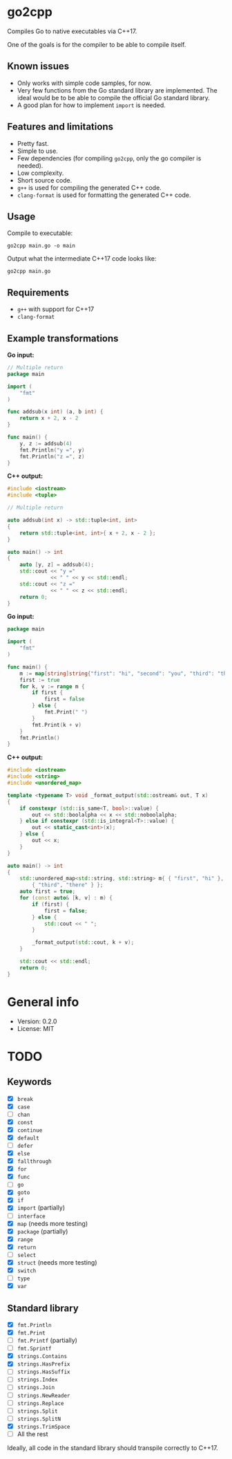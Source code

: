 # go2cpp

Compiles Go to native executables via C++17.

One of the goals is for the compiler to be able to compile itself.

## Known issues

* Only works with simple code samples, for now.
* Very few functions from the Go standard library are implemented. The ideal would be to be able to compile the official Go standard library.
* A good plan for how to implement `import` is needed.

## Features and limitations

* Pretty fast.
* Simple to use.
* Few dependencies (for compiling `go2cpp`, only the go compiler is needed).
* Low complexity.
* Short source code.
* `g++` is used for compiling the generated C++ code.
* `clang-format` is used for formatting the generated C++ code.


## Usage

Compile to executable:

    go2cpp main.go -o main

Output what the intermediate C++17 code looks like:

    go2cpp main.go

## Requirements

* `g++` with support for C++17
* `clang-format`

## Example transformations

**Go input:**

```go
// Multiple return
package main

import (
    "fmt"
)

func addsub(x int) (a, b int) {
    return x + 2, x - 2
}

func main() {
    y, z := addsub(4)
    fmt.Println("y =", y)
    fmt.Println("z =", z)
}
```

**C++ output:**

```c++
#include <iostream>
#include <tuple>

// Multiple return

auto addsub(int x) -> std::tuple<int, int>
{
    return std::tuple<int, int>{ x + 2, x - 2 };
}

auto main() -> int
{
    auto [y, z] = addsub(4);
    std::cout << "y ="
              << " " << y << std::endl;
    std::cout << "z ="
              << " " << z << std::endl;
    return 0;
}
```

**Go input:**

```go
package main

import (
	"fmt"
)

func main() {
	m := map[string]string{"first": "hi", "second": "you", "third": "there"}
	first := true
	for k, v := range m {
		if first {
			first = false
		} else {
			fmt.Print(" ")
		}
		fmt.Print(k + v)
	}
	fmt.Println()
}
```

**C++ output:**

```c++
#include <iostream>
#include <string>
#include <unordered_map>

template <typename T> void _format_output(std::ostream& out, T x)
{
    if constexpr (std::is_same<T, bool>::value) {
        out << std::boolalpha << x << std::noboolalpha;
    } else if constexpr (std::is_integral<T>::value) {
        out << static_cast<int>(x);
    } else {
        out << x;
    }
}

auto main() -> int
{
    std::unordered_map<std::string, std::string> m{ { "first", "hi" }, { "second", "you" },
        { "third", "there" } };
    auto first = true;
    for (const auto& [k, v] : m) {
        if (first) {
            first = false;
        } else {
            std::cout << " ";
        }

        _format_output(std::cout, k + v);
    }

    std::cout << std::endl;
    return 0;
}
```

# General info

* Version: 0.2.0
* License: MIT

# TODO

## Keywords

- [x] `break`
- [x] `case`
- [ ] `chan`
- [x] `const`
- [x] `continue`
- [x] `default`
- [ ] `defer`
- [x] `else`
- [x] `fallthrough`
- [x] `for`
- [x] `func`
- [ ] `go`
- [x] `goto`
- [x] `if`
- [x] `import` (partially)
- [ ] `interface`
- [x] `map` (needs more testing)
- [x] `package` (partially)
- [x] `range`
- [x] `return`
- [ ] `select`
- [x] `struct` (needs more testing)
- [x] `switch`
- [ ] `type`
- [x] `var`

## Standard library

- [x] `fmt.Println`
- [x] `fmt.Print`
- [ ] `fmt.Printf` (partially)
- [ ] `fmt.Sprintf`
- [x] `strings.Contains`
- [x] `strings.HasPrefix`
- [ ] `strings.HasSuffix`
- [ ] `strings.Index`
- [ ] `strings.Join`
- [ ] `strings.NewReader`
- [ ] `strings.Replace`
- [ ] `strings.Split`
- [ ] `strings.SplitN`
- [x] `strings.TrimSpace`
- [ ] All the rest

Ideally, all code in the standard library should transpile correctly to C++17.
